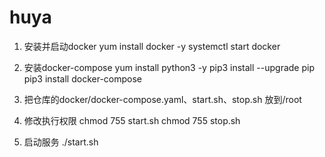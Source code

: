 # huya

1. 安装并启动docker
   yum install docker -y
   systemctl start docker
   
2. 安装docker-compose
   yum install python3 -y
   pip3 install --upgrade pip
   pip3 install docker-compose

3. 把仓库的docker/docker-compose.yaml、start.sh、stop.sh 放到/root

4. 修改执行权限 
  chmod 755 start.sh
  chmod 755 stop.sh
 
 5. 启动服务
   ./start.sh
